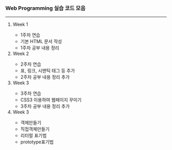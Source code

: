 <h3>Web Programming 실습 코드 모음</h3>
<hr>
<ol type="1">
<li>Week 1</li>
  <ul>
    <li>1주차 연습</li>
    <li>기본 HTML 문서 작성</li>
    <li>1주차 공부 내용 정리</li>
  </ul>
<li>Week 2</li>
  <ul>
    <li>2주차 연습</li>
    <li>표, 링크, 시맨틱 태그 등 추가</li>
    <li>2주차 공부 내용 정리 추가</li>
  </ul>
<li>Week 3</li>
  <ul>
    <li>3주차 연습</li>
    <li>CSS3 이용하여 웹페이지 꾸미기</li>
    <li>3주차 공부 내용 정리 추가</li>
  </ul>
  <li>Week 3</li>
  <ul>
    <li>객체만들기</li>
    <li>직접객체만들기</li>
    <li>리터럴 표기법</li>
    <li>prototype표기법</li>
  </ul>
</ol>
